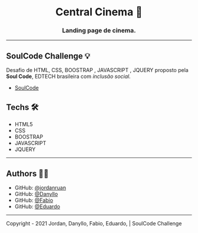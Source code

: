 <h1 align="center">Central Cinema 🎥</h1>
<h3 align="center">Landing page de cinema.</h3>

---

## SoulCode Challenge 💡

Desafio de HTML, CSS, BOOSTRAP , JAVASCRIPT , JQUERY proposto pela <strong>Soul Code</strong>, EDTECH brasileira com <i>inclusão social.</i>

- <a href="https://soulcodeacademy.org/">SoulCode</a>

## Techs 🛠

- HTML5
- CSS
- BOOSTRAP
- JAVASCRIPT
- JQUERY

---

## Authors 👨‍💻

- GitHub: [@jordanruan](https://github.com/jordanruan)
- GitHub: [@Danyllo](https://github.com/piresdanyllo)
- GitHub: [@Fabio](https://github.com/fabiomdg1)
- GitHub: [@Eduardo](https://github.com/eduoliveirarj)

---

Copyright - 2021 Jordan, Danyllo, Fabio, Eduardo, | SoulCode Challenge
